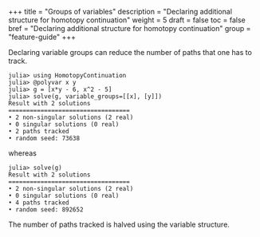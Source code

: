 +++
title = "Groups of variables"
description = "Declaring additional structure for homotopy continuation"
weight = 5
draft = false
toc = false
bref = "Declaring additional structure for homotopy continuation"
group = "feature-guide"
+++


Declaring variable groups can reduce the number of paths that one has to track.

```julia-repl
julia> using HomotopyContinuation
julia> @polyvar x y
julia> g = [x*y - 6, x^2 - 5]
julia> solve(g, variable_groups=[[x], [y]])
Result with 2 solutions
==================================
• 2 non-singular solutions (2 real)
• 0 singular solutions (0 real)
• 2 paths tracked
• random seed: 73638
```

whereas

```julia-repl
julia> solve(g)
Result with 2 solutions
==================================
• 2 non-singular solutions (2 real)
• 0 singular solutions (0 real)
• 4 paths tracked
• random seed: 892652
```

The number of paths tracked is halved using the variable structure.

